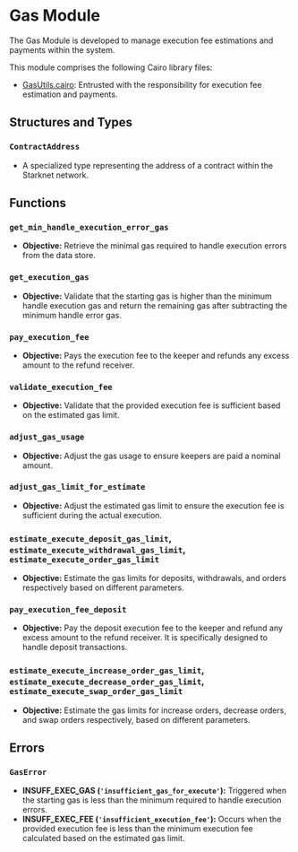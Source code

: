 # Gas Module

The Gas Module is developed to manage execution fee estimations and payments within the system.

This module comprises the following Cairo library files:
- [GasUtils.cairo](https://github.com/keep-starknet-strange/satoru/blob/main/src/gas/gas_utils.cairo): Entrusted with the responsibility for execution fee estimation and payments.

## Structures and Types

### `ContractAddress`
- A specialized type representing the address of a contract within the Starknet network.

## Functions

### `get_min_handle_execution_error_gas`
- **Objective:** Retrieve the minimal gas required to handle execution errors from the data store.

### `get_execution_gas`
- **Objective:** Validate that the starting gas is higher than the minimum handle execution gas and return the remaining gas after subtracting the minimum handle error gas.

### `pay_execution_fee`
- **Objective:** Pays the execution fee to the keeper and refunds any excess amount to the refund receiver.

### `validate_execution_fee`
- **Objective:** Validate that the provided execution fee is sufficient based on the estimated gas limit.

### `adjust_gas_usage`
- **Objective:** Adjust the gas usage to ensure keepers are paid a nominal amount.

### `adjust_gas_limit_for_estimate`
- **Objective:** Adjust the estimated gas limit to ensure the execution fee is sufficient during the actual execution.

### `estimate_execute_deposit_gas_limit`, `estimate_execute_withdrawal_gas_limit`, `estimate_execute_order_gas_limit`
- **Objective:** Estimate the gas limits for deposits, withdrawals, and orders respectively based on different parameters.

### `pay_execution_fee_deposit`
- **Objective:** Pay the deposit execution fee to the keeper and refund any excess amount to the refund receiver. It is specifically designed to handle deposit transactions.

### `estimate_execute_increase_order_gas_limit`, `estimate_execute_decrease_order_gas_limit`, `estimate_execute_swap_order_gas_limit`
- **Objective:** Estimate the gas limits for increase orders, decrease orders, and swap orders respectively, based on different parameters.

## Errors

### `GasError`
- **INSUFF_EXEC_GAS (`'insufficient_gas_for_execute'`):** Triggered when the starting gas is less than the minimum required to handle execution errors.
- **INSUFF_EXEC_FEE (`'insufficient_execution_fee'`):** Occurs when the provided execution fee is less than the minimum execution fee calculated based on the estimated gas limit.